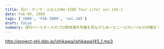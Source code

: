 ```yaml
---
title: 石川・ホンマ・ぶるんのBe-SIDE Your Life! vol.145-1
date: Feb 09, 2009
tags: ['2009', 'Feb 2009', 'vol.145']
draft: false
summary: 週刊ベースボールのプロ野球選手年鑑を見ながらあーだこーだのいつもの月曜日！サムライJAPANのレフトの守備が問題化していますが、先日、ホンマさんが草野球の試合でレフトフライを見事に捕球したとか・・・すわ代表入りか。NAMAE
---
```


http://project-phi.ddo.jp/ishikawa/ishikawa145_1.mp3
